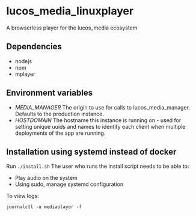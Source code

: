 # lucos_media_linuxplayer
A browserless player for the lucos_media ecosystem

## Dependencies
* nodejs
* npm
* mplayer

## Environment variables

* _MEDIA_MANAGER_ The origin to use for calls to lucos_media_manager.  Defaults to the production instance.
* _HOSTDOMAIN_ The hostname this instance is running on - used for setting unique uuids and names to identify each client when multiple deployments of the app are running.

## Installation using systemd instead of docker
Run `./install.sh`
The user who runs the install script needs to be able to:

* Play audio on the system
* Using sudo, manage systemd configuration


To view logs:
```
journalctl -u mediaplayer -f
```